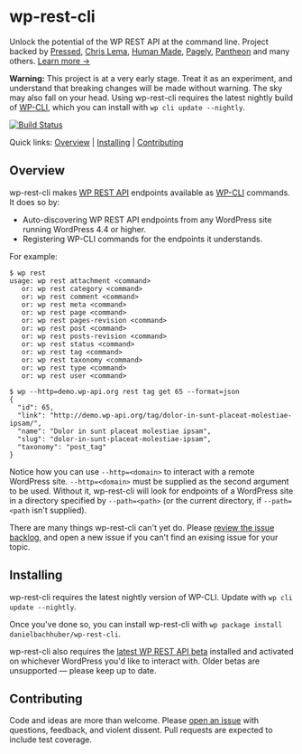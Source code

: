 wp-rest-cli
===========

Unlock the potential of the WP REST API at the command line. Project backed by [Pressed](https://www.pressed.net/), [Chris Lema](https://chrislema.com/), [Human Made](https://hmn.md/), [Pagely](https://pagely.com/), [Pantheon](https://pantheon.io/) and many others. [Learn more →](http://wp-cli.org/restful/)

**Warning:** This project is at a very early stage. Treat it as an experiment, and understand that breaking changes will be made without warning. The sky may also fall on your head. Using wp-rest-cli requires the latest nightly build of [WP-CLI](http://wp-cli.org/), which you can install with `wp cli update --nightly`.

[![Build Status](https://travis-ci.org/danielbachhuber/wp-rest-cli.svg?branch=master)](https://travis-ci.org/danielbachhuber/wp-rest-cli)

Quick links: [Overview](#overview) | [Installing](#installing) | [Contributing](#Contributing)

## Overview

wp-rest-cli makes [WP REST API](http://v2.wp-api.org/) endpoints available as [WP-CLI](http://wp-cli.org/) commands. It does so by:

* Auto-discovering WP REST API endpoints from any WordPress site running WordPress 4.4 or higher.
* Registering WP-CLI commands for the endpoints it understands.

For example:

    $ wp rest
    usage: wp rest attachment <command>
       or: wp rest category <command>
       or: wp rest comment <command>
       or: wp rest meta <command>
       or: wp rest page <command>
       or: wp rest pages-revision <command>
       or: wp rest post <command>
       or: wp rest posts-revision <command>
       or: wp rest status <command>
       or: wp rest tag <command>
       or: wp rest taxonomy <command>
       or: wp rest type <command>
       or: wp rest user <command>

    $ wp --http=demo.wp-api.org rest tag get 65 --format=json
    {
      "id": 65,
      "link": "http://demo.wp-api.org/tag/dolor-in-sunt-placeat-molestiae-ipsam/",
      "name": "Dolor in sunt placeat molestiae ipsam",
      "slug": "dolor-in-sunt-placeat-molestiae-ipsam",
      "taxonomy": "post_tag"
    }

Notice how you can use `--http=<domain>` to interact with a remote WordPress site. `--http=<domain>` must be supplied as the second argument to be used. Without it, wp-rest-cli will look for endpoints of a WordPress site in a directory specified by `--path=<path>` (or the current directory, if `--path=<path` isn't supplied).

There are many things wp-rest-cli can't yet do. Please [review the issue backlog](https://github.com/danielbachhuber/wp-rest-cli/issues), and open a new issue if you can't find an exising issue for your topic.

## Installing

wp-rest-cli requires the latest nightly version of WP-CLI. Update with `wp cli update --nightly`.

Once you've done so, you can install wp-rest-cli with `wp package install danielbachhuber/wp-rest-cli`.

wp-rest-cli also requires the [latest WP REST API beta](https://wordpress.org/plugins/rest-api/) installed and activated on whichever WordPress you'd like to interact with. Older betas are unsupported — please keep up to date.

## Contributing

Code and ideas are more than welcome. Please [open an issue](https://github.com/danielbachhuber/wp-rest-cli/issues) with questions, feedback, and violent dissent. Pull requests are expected to include test coverage.
